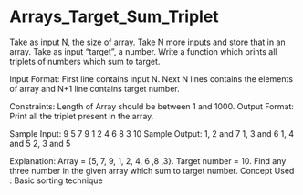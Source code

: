 # Arrays_Target_Sum_Triplet
Take as input N, the size of array. Take N more inputs and store that in an array. 
Take as input “target”, a number. Write a function which prints all triplets of numbers which sum to target.   

Input Format: First line contains input N. Next N lines contains the elements of array and N+1 line contains target number. 

Constraints: Length of Array should be between 1 and 1000. Output Format: Print all the triplet present in the array.  

Sample Input: 9 5 7 9 1 2 4 6 8 3 10 
Sample Output: 1, 2 and 7 1, 3 and 6 1, 4 and 5 2, 3 and 5 

Explanation: Array = {5, 7, 9, 1, 2, 4, 6 ,8 ,3}. Target number = 10. Find any three number in the given array which sum to target number.
Concept Used : Basic sorting technique
